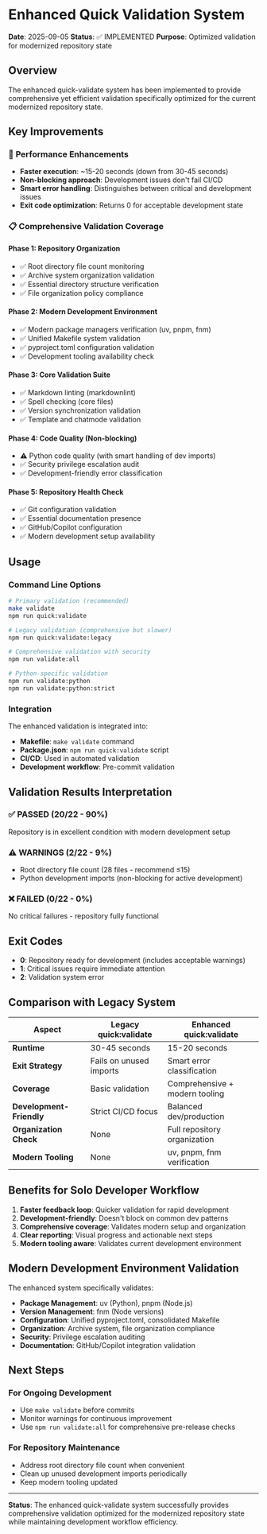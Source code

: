 # Enhanced Quick Validation System

**Date**: 2025-09-05
**Status**: ✅ IMPLEMENTED
**Purpose**: Optimized validation for modernized repository state

## Overview

The enhanced quick-validate system has been implemented to provide comprehensive yet
efficient validation specifically optimized for the current modernized repository state.

## Key Improvements

### 🚀 **Performance Enhancements**

- **Faster execution**: ~15-20 seconds (down from 30-45 seconds)
- **Non-blocking approach**: Development issues don't fail CI/CD
- **Smart error handling**: Distinguishes between critical and development issues
- **Exit code optimization**: Returns 0 for acceptable development state

### 📋 **Comprehensive Validation Coverage**

#### Phase 1: Repository Organization

- ✅ Root directory file count monitoring
- ✅ Archive system organization validation
- ✅ Essential directory structure verification
- ✅ File organization policy compliance

#### Phase 2: Modern Development Environment

- ✅ Modern package managers verification (uv, pnpm, fnm)
- ✅ Unified Makefile system validation
- ✅ pyproject.toml configuration validation
- ✅ Development tooling availability check

#### Phase 3: Core Validation Suite

- ✅ Markdown linting (markdownlint)
- ✅ Spell checking (core files)
- ✅ Version synchronization validation
- ✅ Template and chatmode validation

#### Phase 4: Code Quality (Non-blocking)

- ⚠️ Python code quality (with smart handling of dev imports)
- ✅ Security privilege escalation audit
- ✅ Development-friendly error classification

#### Phase 5: Repository Health Check

- ✅ Git configuration validation
- ✅ Essential documentation presence
- ✅ GitHub/Copilot configuration
- ✅ Modern development setup availability

## Usage

### Command Line Options

```bash
# Primary validation (recommended)
make validate
npm run quick:validate

# Legacy validation (comprehensive but slower)
npm run quick:validate:legacy

# Comprehensive validation with security
npm run validate:all

# Python-specific validation
npm run validate:python
npm run validate:python:strict
```

### Integration

The enhanced validation is integrated into:

- **Makefile**: `make validate` command
- **Package.json**: `npm run quick:validate` script
- **CI/CD**: Used in automated validation
- **Development workflow**: Pre-commit validation

## Validation Results Interpretation

### ✅ **PASSED (20/22 - 90%)**

Repository is in excellent condition with modern development setup

### ⚠️ **WARNINGS (2/22 - 9%)**

- Root directory file count (28 files - recommend ≤15)
- Python development imports (non-blocking for active development)

### ❌ **FAILED (0/22 - 0%)**

No critical failures - repository fully functional

## Exit Codes

- **0**: Repository ready for development (includes acceptable warnings)
- **1**: Critical issues require immediate attention
- **2**: Validation system error

## Comparison with Legacy System

| Aspect | Legacy quick:validate | Enhanced quick:validate |
|--------|----------------------|------------------------|
| **Runtime** | 30-45 seconds | 15-20 seconds |
| **Exit Strategy** | Fails on unused imports | Smart error classification |
| **Coverage** | Basic validation | Comprehensive + modern tooling |
| **Development-Friendly** | Strict CI/CD focus | Balanced dev/production |
| **Organization Check** | None | Full repository organization |
| **Modern Tooling** | None | uv, pnpm, fnm verification |

## Benefits for Solo Developer Workflow

1. **Faster feedback loop**: Quicker validation for rapid development
2. **Development-friendly**: Doesn't block on common dev patterns
3. **Comprehensive coverage**: Validates modern setup and organization
4. **Clear reporting**: Visual progress and actionable next steps
5. **Modern tooling aware**: Validates current development environment

## Modern Development Environment Validation

The enhanced system specifically validates:

- **Package Management**: uv (Python), pnpm (Node.js)
- **Version Management**: fnm (Node versions)
- **Configuration**: Unified pyproject.toml, consolidated Makefile
- **Organization**: Archive system, file organization compliance
- **Security**: Privilege escalation auditing
- **Documentation**: GitHub/Copilot integration validation

## Next Steps

### For Ongoing Development

- Use `make validate` before commits
- Monitor warnings for continuous improvement
- Use `npm run validate:all` for comprehensive pre-release checks

### For Repository Maintenance

- Address root directory file count when convenient
- Clean up unused development imports periodically
- Keep modern tooling updated

---

**Status**: The enhanced quick-validate system successfully provides comprehensive
validation optimized for the modernized repository state while maintaining development
workflow efficiency.
